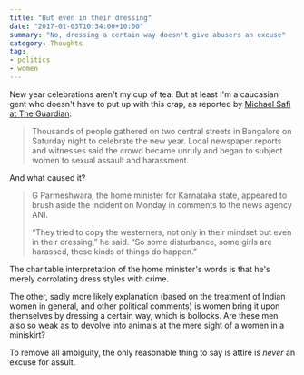 ```yaml
---
title: "But even in their dressing"
date: "2017-01-03T10:34:00+10:00"
summary: "No, dressing a certain way doesn't give abusers an excuse"
category: Thoughts
tag:
- politics
- women
---
```

New year celebrations aren't my cup of tea. But at least I'm a caucasian gent who doesn't have to put up with this crap, as reported by [Michael Safi at The Guardian]:

> Thousands of people gathered on two central streets in Bangalore on Saturday night to celebrate the new year. Local newspaper reports and witnesses said the crowd became unruly and began to subject women to sexual assault and harassment. 

And what caused it?

> G Parmeshwara, the home minister for Karnataka state, appeared to brush aside the incident on Monday in comments to the news agency ANI.
> 
> “They tried to copy the westerners, not only in their mindset but even in their dressing,” he said. “So some disturbance, some girls are harassed, these kinds of things do happen.”

The charitable interpretation of the home minister's words is that he's merely corrolating dress styles with crime.

The other, sadly more likely explanation (based on the treatment of Indian women in general, and other political comments) is women bring it upon themselves by dressing a certain way, which is bollocks. Are these men also so weak as to devolve into animals at the mere sight of a women in a miniskirt?

To remove all ambiguity, the only reasonable thing to say is attire is *never* an excuse for assult. 

[Michael Safi at The Guardian]: https://www.theguardian.com/world/2017/jan/02/mass-molestation-bangalore-blamed-on-indians-copying-west

